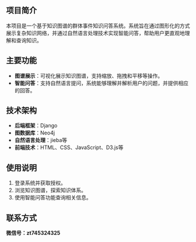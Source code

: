 ## 项目简介

本项目是一个基于知识图谱的群体事件知识问答系统。系统旨在通过图形化的方式展示复杂知识网络，并通过自然语言处理技术实现智能问答，帮助用户更直观地理解和查询知识。

## 主要功能

- **图谱展示**：可视化展示知识图谱，支持缩放、拖拽和平移等操作。
- **智能问答**：支持自然语言提问，系统能够理解并解析用户的问题，并提供相应的回答。


## 技术架构

- **后端框架**：Django
- **图数据库**：Neo4j
- **自然语言处理**：jieba等
- **前端技术**：HTML、CSS、JavaScript、D3.js等


## 使用说明

1. 登录系统并获取授权。
2. 浏览知识图谱，探索知识体系。
3. 使用智能问答功能查询相关信息。


## 联系方式

**微信号：zt745324325**
